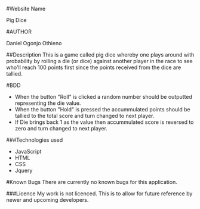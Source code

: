 #Website Name

Pig Dice

#AUTHOR

Daniel Ogonjo Othieno

##Description
This is a game called pig dice whereby one plays around with probability by rolling a die (or dice) against another player in the race to see who'll reach 100 points first since the points received from the dice are tallied.

#BDD
-   When the button "Roll" is clicked a random number should be outputted representing the die value.
-   When the button "Hold" is pressed the accummulated points should be tallied to the total score and turn changed to next player.
-   If Die brings back 1 as the value then accummulated score is reversed to zero and turn changed to next player.

###Technologies used
-   JavaScript
-   HTML
-   CSS
-   Jquery

#Known Bugs
There are currently no known bugs for this application.

###Licence
My work is not licenced. This is to allow for future reference by newer and upcoming developers.
